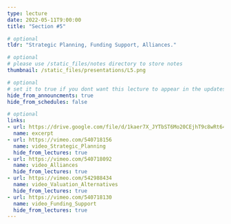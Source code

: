 ```yaml
---
type: lecture
date: 2022-05-11T9:00:00
title: "Section #5"

# optional
tldr: "Strategic Planning, Funding Support, Alliances."

# optional
# please use /static_files/notes directory to store notes
thumbnail: /static_files/presentations/L5.png

# optional
# set it to true if you dont want this lecture to appear in the updates section
hide_from_announcments: true
hide_from_schedules: false

# optional
links:
- url: https://drive.google.com/file/d/1kaer7X_JYTbST6Mo20CEjhT9c8wRt647/view?usp=sharing
  name: excerpt
- url: https://vimeo.com/540718156
  name: video_Strategic_Planning
  hide_from_lectures: true
- url: https://vimeo.com/540718092
  name: video_Alliances
  hide_from_lectures: true
- url: https://vimeo.com/542988434
  name: video_Valuation_Alternatives
  hide_from_lectures: true
- url: https://vimeo.com/540718130
  name: video_Funding_Support
  hide_from_lectures: true
---
```

